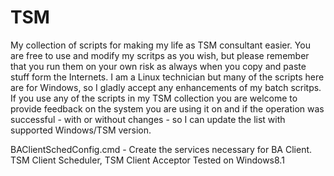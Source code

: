 TSM
===

My collection of scripts for making my life as TSM consultant easier. You are free to use and modify my scritps as you wish, but please remember that you run them on your own risk as always when you copy and paste stuff form the Internets.
I am a Linux technician but many of the scripts here are for Windows, so I gladly accept any enhancements of my batch scritps.
If you use any of the scripts in my TSM collection you are welcome to provide feedback on the system you are using it on and if the operation was successful - with or without changes - so I can update the list with supported Windows/TSM version. 

BAClientSchedConfig.cmd - Create the services necessary for BA Client. TSM Client Scheduler, TSM Client Acceptor
Tested on Windows8.1 
